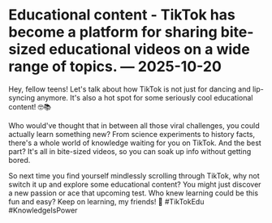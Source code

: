 # Educational content - TikTok has become a platform for sharing bite-sized educational videos on a wide range of topics. — 2025-10-20

Hey, fellow teens! Let's talk about how TikTok is not just for dancing and lip-syncing anymore. It's also a hot spot for some seriously cool educational content! 🤓📚

Who would've thought that in between all those viral challenges, you could actually learn something new? From science experiments to history facts, there's a whole world of knowledge waiting for you on TikTok. And the best part? It's all in bite-sized videos, so you can soak up info without getting bored.

So next time you find yourself mindlessly scrolling through TikTok, why not switch it up and explore some educational content? You might just discover a new passion or ace that upcoming test. Who knew learning could be this fun and easy? Keep on learning, my friends! 🌟 #TikTokEdu #KnowledgeIsPower